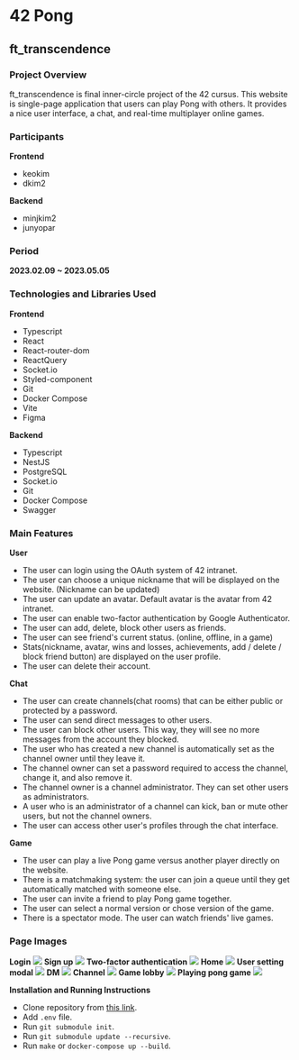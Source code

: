 # **42 Pong**

## **ft_transcendence**

### **Project Overview**

ft_transcendence is final inner-circle project of the 42 cursus.
This website is single-page application that users can play Pong with others.
It provides a nice user interface, a chat, and real-time multiplayer online games.

### **Participants**

**Frontend**

- keokim
- dkim2

**Backend**

- minjkim2
- junyopar

### **Period**

**2023.02.09 ~ 2023.05.05**

### **Technologies and Libraries Used**

**Frontend**

- Typescript
- React
- React-router-dom
- ReactQuery
- Socket.io
- Styled-component
- Git
- Docker Compose
- Vite
- Figma

**Backend**

- Typescript
- NestJS
- PostgreSQL
- Socket.io
- Git
- Docker Compose
- Swagger

### **Main Features**

**User**

- The user can login using the OAuth system of 42 intranet.
- The user can choose a unique nickname that will be displayed on the website. (Nickname can be updated)
- The user can update an avatar. Default avatar is the avatar from 42 intranet.
- The user can enable two-factor authentication by Google Authenticator.
- The user can add, delete, block other users as friends.
- The user can see friend's current status. (online, offline, in a game)
- Stats(nickname, avatar, wins and losses, achievements, add / delete / block friend button) are displayed on the user profile.
- The user can delete their account.

**Chat**

- The user can create channels(chat rooms) that can be either public or protected by a password.
- The user can send direct messages to other users.
- The user can block other users. This way, they will see no more messages from the account they blocked.
- The user who has created a new channel is automatically set as the channel owner until they leave it.
- The channel owner can set a password required to access the channel, change it, and also remove it.
- The channel owner is a channel administrator. They can set other users as administrators.
- A user who is an administrator of a channel can kick, ban or mute other users, but not the channel owners.
- The user can access other user's profiles through the chat interface.

**Game**

- The user can play a live Pong game versus another player directly on the website.
- There is a matchmaking system: the user can join a queue until they get automatically matched with someone else.
- The user can invite a friend to play Pong game together.
- The user can select a normal version or chose version of the game.
- There is a spectator mode. The user can watch friends' live games.

### **Page Images**

**Login**
![](./imgs/1.%20login.png)
**Sign up**
![](./imgs/2.%20signup.png)
**Two-factor authentication**
![](./imgs/3.%202FA.png)
**Home**
![](./imgs/4.%20home.png)
**User setting modal**
![](./imgs/5.%20setting%20modal.png)
**DM**
![](./imgs/6.%20DM.png)
**Channel**
![](./imgs/7.%20Channel.png)
**Game lobby**
![](./imgs/8.%20game%20lobby.png)
**Playing pong game**
![](./imgs/9.%20playing%20game.png)

**Installation and Running Instructions**

- Clone repository from [this link](https://github.com/42-TRANSENDENCE/PongGame).
- Add `.env` file.
- Run `git submodule init`.
- Run `git submodule update --recursive`.
- Run `make` or `docker-compose up --build`.
